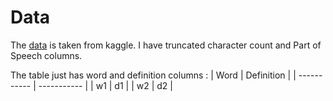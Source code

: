 # Data
The [data](https://www.kaggle.com/datasets/dfydata/the-online-plain-text-english-dictionary-opted) is taken from kaggle. I have truncated character count and Part of Speech columns. 

The table just has word and definition columns :
| Word        | Definition |
| ----------- | ----------- |
| w1          | d1          |
| w2          | d2          |